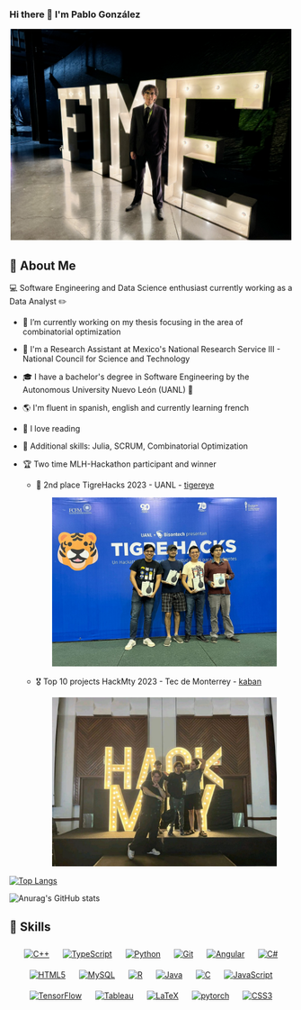 ### Hi there 👋 I'm Pablo González

<p align="center">
<img src="img/grad.jpg" width="500">
</p>

## 🖖 About Me

💻 Software Engineering and Data Science enthusiast currently working as a Data Analyst ✏️
- 🔭 I’m currently working on my thesis focusing in the area of combinatorial optimization
- 🌱 I'm a Research Assistant at Mexico's National Research Service III - National Council for Science and Technology
- 🎓 I have a bachelor's degree in Software Engineering by the Autonomous University Nuevo León (UANL) 🐯
- 🌎 I'm fluent in spanish, english and currently learning french
- 📖 I love reading

- 🔧 Additional skills: Julia, SCRUM, Combinatorial Optimization
- 🏆 Two time MLH-Hackathon participant and winner 
   - 🥈 2nd place TigreHacks 2023 - UANL - [tigereye](https://github.com/matavaresr/tigereye)
     <p align="center">
      <img src="img/su-group-tigrehacks.jpg" width="400">
      </p>
   - 🎖️ Top 10 projects HackMty 2023 - Tec de Monterrey - [kaban](https://github.com/Special-Unitary-Group/kaban)
      <p align="center">
      <img src="img/su-group-hackmty.jpg" width="400">
      </p>

[![Top Langs](https://github-readme-stats-no-expiration.vercel.app/api/top-langs/?username=josepablogfnl&langs_count=7&layout=compact&theme=cobalt)](https://github.com/anuraghazra/github-readme-stats)

![Anurag's GitHub stats](https://github-readme-stats-no-expiration.vercel.app/api?username=josepablogfnl&show_icons=true&theme=cobalt)

## 💼 Skills
<div align="center">  
<a href="https://www.cplusplus.com/" target="_blank"><img style="margin: 10px" src="https://profilinator.rishav.dev/skills-assets/cplusplus-original.svg" alt="C++" height="50" /></a>  
<a href="https://www.typescriptlang.org/" target="_blank"><img style="margin: 10px" src="https://profilinator.rishav.dev/skills-assets/typescript-original.svg" alt="TypeScript" height="50" /></a>  
<a href="https://www.python.org/" target="_blank"><img style="margin: 10px" src="https://profilinator.rishav.dev/skills-assets/python-original.svg" alt="Python" height="50" /></a>  
<a href="https://github.com/" target="_blank"><img style="margin: 10px" src="https://profilinator.rishav.dev/skills-assets/git-scm-icon.svg" alt="Git" height="50" /></a>  
<a href="https://angular.io/" target="_blank"><img style="margin: 10px" src="https://profilinator.rishav.dev/skills-assets/angularjs-original.svg" alt="Angular" height="50" /></a>  
<a href="https://docs.microsoft.com/en-us/dotnet/csharp/" target="_blank"><img style="margin: 10px" src="https://profilinator.rishav.dev/skills-assets/csharp-original.svg" alt="C#" height="50" /></a>  
<a href="https://en.wikipedia.org/wiki/HTML5" target="_blank"><img style="margin: 10px" src="https://profilinator.rishav.dev/skills-assets/html5-original-wordmark.svg" alt="HTML5" height="50" /></a>  
<a href="https://www.mysql.com/" target="_blank"><img style="margin: 10px" src="https://profilinator.rishav.dev/skills-assets/mysql-original-wordmark.svg" alt="MySQL" height="50" /></a>  
<a href="https://www.r-project.org/" target="_blank"><img style="margin: 10px" src="https://profilinator.rishav.dev/skills-assets/r.svg" alt="R" height="50" /></a>  
<a href="https://www.java.com/" target="_blank"><img style="margin: 10px" src="https://profilinator.rishav.dev/skills-assets/java-original-wordmark.svg" alt="Java" height="50" /></a>  
<a href="https://www.cprogramming.com/" target="_blank"><img style="margin: 10px" src="https://profilinator.rishav.dev/skills-assets/c-original.svg" alt="C" height="50" /></a>  
<a href="https://www.javascript.com/" target="_blank"><img style="margin: 10px" src="https://profilinator.rishav.dev/skills-assets/javascript-original.svg" alt="JavaScript" height="50" /></a>  
<a href="https://www.tensorflow.org/" target="_blank"><img style="margin: 10px" src="https://profilinator.rishav.dev/skills-assets/tensorflow-icon.svg" alt="TensorFlow" height="50" /></a>  
<a href="https://www.tableau.com/" target="_blank"><img style="margin: 10px" src="https://profilinator.rishav.dev/skills-assets/tableau.svg" alt="Tableau" height="50" /></a>  
<a href="https://www.latex-project.org/" target="_blank"><img style="margin: 10px" src="https://profilinator.rishav.dev/skills-assets/latex.png" alt="LaTeX" height="50" /></a>  
<a href="https://pytorch.org/" target="_blank"><img style="margin: 10px" src="https://profilinator.rishav.dev/skills-assets/pytorch-icon.svg" alt="pytorch" height="50" /></a>  
<a href="https://www.w3schools.com/css/" target="_blank"><img style="margin: 10px" src="https://profilinator.rishav.dev/skills-assets/css3-original-wordmark.svg" alt="CSS3" height="50" /></a>  
</div>

</td><td valign="top" width="33%">

